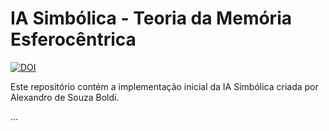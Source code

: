 # IA Simbólica - Teoria da Memória Esferocêntrica

[![DOI](https://zenodo.org/badge/DOI/10.5281/zenodo.15230046.svg)](https://doi.org/10.5281/zenodo.15230046)

Este repositório contém a implementação inicial da IA Simbólica criada por Alexandro de Souza Boldi.

...